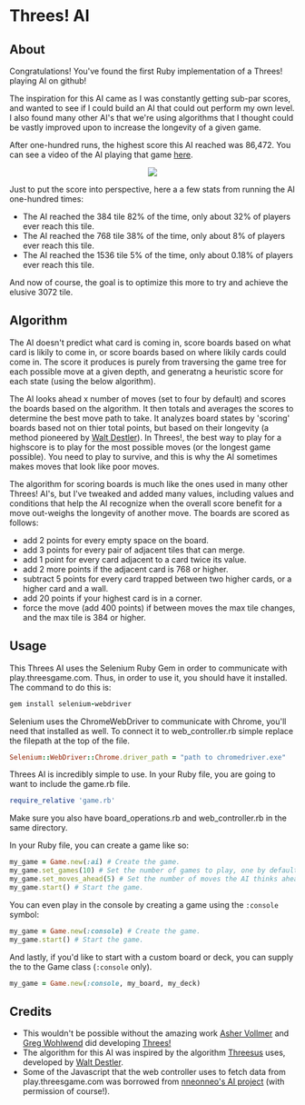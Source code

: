 # Threes! AI

## About

Congratulations! You've found the first Ruby implementation of a Threes! playing AI on github!

The inspiration for this AI came as I was constantly getting sub-par scores, and wanted to see if I could build an AI that could out perform my own level. I also found many other AI's that we're using algorithms that I thought could be vastly improved upon to increase the longevity of a given game.

After one-hundred runs, the highest score this AI reached was 86,472. You can see a video of the AI playing that game [here](https://www.youtube.com/watch?v=BYqph34Sdos).

<p align="center">
  <img src="http://i64.tinypic.com/r89hdl.jpg"/>
</p>

Just to put the score into perspective, here a a few stats from running the AI one-hundred times:

* The AI reached the 384 tile 82% of the time, only about 32% of players ever reach this tile.
* The AI reached the 768 tile 38% of the time, only about 8% of players ever reach this tile.
* The AI reached the 1536 tile 5% of the time, only about 0.18% of players ever reach this tile.

And now of course, the goal is to optimize this more to try and achieve the elusive 3072 tile.

## Algorithm

The AI doesn't predict what card is coming in, score boards based on what card is likily to come in, or score boards based on where likily cards could come in. The score it produces is purely from traversing the game tree for each possible move at a given depth, and generatng a heuristic score for each state (using the below algorithm).

The AI looks ahead x number of moves (set to four by default) and scores the boards based on the algorithm. It then totals and averages the scores to determine the best move path to take. It analyzes board states by 'scoring' boards based not on thier total points, but based on their longevity (a method pioneered by [Walt Destler](https://github.com/waltdestler)). In Threes!, the best way to play for a highscore is to play for the most possible moves (or the longest game possible). You need to play to survive, and this is why the AI sometimes makes moves that look like poor moves.

The algorithm for scoring boards is much like the ones used in many other Threes! AI's, but I've tweaked and added many values, including values and conditions that help the AI recognize when the overall score benefit for a move out-weighs the longevity of another move. The boards are scored as follows:

+ add 2 points for every empty space on the board.
+ add 3 points for every pair of adjacent tiles that can merge.
+ add 1 point for every card adjacent to a card twice its value.
+ add 2 more points if the adjacent card is 768 or higher.
+ subtract 5 points for every card trapped between two higher cards, or a higher card and a wall.
+ add 20 points if your highest card is in a corner.
+ force the move (add 400 points) if between moves the max tile changes, and the max tile is 384 or higher.

## Usage

This Threes AI uses the Selenium Ruby Gem in order to communicate with play.threesgame.com. Thus, in order to use it, you should have it installed. The command to do this is:

```ruby
gem install selenium-webdriver
```

Selenium uses the ChromeWebDriver to communicate with Chrome, you'll need that installed as well. To connect it to web_controller.rb simple replace the filepath at the top of the file.

```ruby
Selenium::WebDriver::Chrome.driver_path = "path to chromedriver.exe"
```

Threes AI is incredibly simple to use. In your Ruby file, you are going to want to include the game.rb file.

```ruby
require_relative 'game.rb'
```

Make sure you also have board_operations.rb and web_controller.rb in the same directory.

In your Ruby file, you can create a game like so:

```ruby
my_game = Game.new(:ai) # Create the game.
my_game.set_games(10) # Set the number of games to play, one by default.
my_game.set_moves_ahead(5) # Set the number of moves the AI thinks ahead, four by default.
my_game.start() # Start the game.
```

You can even play in the console by creating a game using the ```:console``` symbol:

```ruby
my_game = Game.new(:console) # Create the game.
my_game.start() # Start the game.
```

And lastly, if you'd like to start with a custom board or deck, you can supply the to the Game class (```:console``` only).

```ruby
my_game = Game.new(:console, my_board, my_deck)
```

## Credits

 * This wouldn't be possible without the amazing work [Asher Vollmer](https://twitter.com/AsherVo) and [Greg Wohlwend](https://twitter.com/aeiowu) did developing [Threes!](http://asherv.com/threes/)
 * The algorithm for this AI was inspired by the algorithm [Threesus](https://github.com/waltdestler/Threesus) uses, developed by [Walt Destler](https://github.com/waltdestler).
 * Some of the Javascript that the web controller uses to fetch data from play.threesgame.com was borrowed from [nneonneo's AI project](https://github.com/nneonneo/threes-ai) (with permission of course!).
